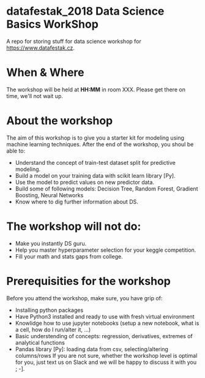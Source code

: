 # datafestak_2018 Data Science Basics WorkShop
A repo for storing stuff for data science workshop for https://www.datafestak.cz.

# When & Where
The workshop will be held at **HH:MM** in room XXX. Please get there on time, we'll not wait up.

# About the workshop
The aim of this workshop is to give you a starter kit for modeling using machine learning techniques. After the end of the workshop, you shoul be able to:
* Understand the concept of train-test dataset split for predictive modeling.
* Build a model on your training data with scikit learn library [Py].
* Use the model to predict values on new predictor data.
* Build some of following models: Decision Tree, Random Forest, Gradient Boosting, Neural Networks
* Know where to dig further information about DS.

# The workshop will not do:
* Make you instantly DS guru.
* Help you master hyperparameter selection for your keggle competition.
* Fill your math and stats gaps from college.

# Prerequisities for the workshop
Before you attend the workshop, make sure, you have grip of:
* Installing python packages
* Have Python3 installed and ready to use with fresh virtual environment
* Knowlidge how to use jupyter notebooks (setup a new notebook, what is a cell, how do I run/alter it, ...)
* Basic understending of concepts: regression, derivatives, extremes of analytical functions
* Pandas library [Py]: loading data from csv, selecting/altering columns/rows
If you are not sure, whether the workshop level is optimal for you, just text us on Slack and we will be happy to discuss it with you ; -].